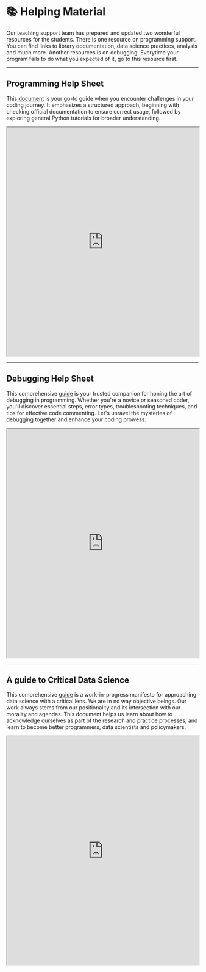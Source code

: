 # 📚 Helping Material

Our teaching support team has prepared and updated two wonderful resources for the students. There is one resource on programming support. You can find links to library documentation, data science practices, analysis and much more. Another resources is on debugging. Everytime your program fails to do what you expected of it, go to this resource first.


***

## Programming Help Sheet

This [document](https://surfdrive.surf.nl/files/index.php/s/10YhXeJfbUT62mL/download) is your go-to guide when you encounter challenges in your coding journey. It emphasizes a structured approach, beginning with checking official documentation to ensure correct usage, followed by exploring general Python tutorials for broader understanding.

<iframe src="https://docs.google.com/document/d/e/2PACX-1vQaIa7kD9hFmxaSiG5bw9pOcchm9KntVYP2qusMoq1nxUooWVczQFxmxSEkZaYtYdKTR6mNfOS5-p3C/pub?embedded=true" width="100%" height="600px">
</iframe>



***


## Debugging Help Sheet

This comprehensive [guide](https://surfdrive.surf.nl/files/index.php/s/UmyQ5W52GHbzGds/download) is your trusted companion for honing the art of debugging in programming. Whether you're a novice or seasoned coder, you'll discover essential steps, error types, troubleshooting techniques, and tips for effective code commenting. Let's unravel the mysteries of debugging together and enhance your coding prowess.

<iframe src="https://docs.google.com/document/d/e/2PACX-1vTqp71YfK0-mmVK6XV5MW0rMQmWwK4n1EFfcnOpbJOt4eOhHqYFmRqZu_B6LmE31x6GLetb0wPp9hJD/pub?embedded=true" width="100%" height="600px">
</iframe>

***


## A guide to Critical Data Science

This comprehensive [guide](https://surfdrive.surf.nl/files/index.php/s/Uwq1viZvlqAs4mR/download) is a work-in-progress manifesto for approaching data science with a critical lens. We are in no way objective beings. Our work always stems from our positionality and its intersection with our morality and agendas. This document helps us learn about how to acknowledge ourselves as part of the research and practice processes, and learn to become better programmers, data scientists and policymakers.

<iframe src="https://docs.google.com/document/d/e/2PACX-1vRJgFa8g6a9s-HQBnxXYVP5BquvuZbHtwZqDkc-HG48nbPz62nGuGPFnNcP2jvqjEuQGAFJEbSDTnz8/pub?embedded=true" width="100%" height="600px">
</iframe>
